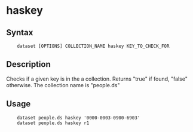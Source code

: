 
# haskey

## Syntax

```
    dataset [OPTIONS] COLLECTION_NAME haskey KEY_TO_CHECK_FOR
```

## Description

Checks if a given key is in the a collection. Returns "true" if found, "false" otherwise.
The collection name is "people.ds"

## Usage

```
    dataset people.ds haskey '0000-0003-0900-6903'
    dataset people.ds haskey r1
```


